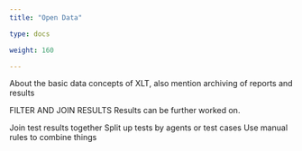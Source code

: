 ```yaml
---
title: "Open Data"

type: docs

weight: 160

---
```


About the basic data concepts of XLT, also mention archiving of reports and results

FILTER AND JOIN RESULTS
Results can be further worked on.

Join test results together
Split up tests by agents or test cases
Use manual rules to combine things